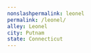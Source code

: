 ```yaml
---
﻿nonslashpermalink: leonel
permalink: /leonel/
alley: Leonel
city: Putnam
state: Connecticut
---
```

